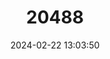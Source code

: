 ---
title: "20488"
category: "Urocitellus parryii"
draft: false
date: 2024-02-22 13:03:50
languages:
  English: ["Arctic Ground Squirrel"]
  Russian: ["Evrazhka", "Suslik Arkticheskii", "Suslik Berengiiskii"]
---